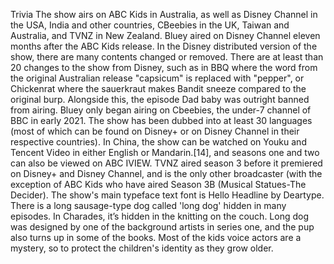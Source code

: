 Trivia
The show airs on ABC Kids in Australia, as well as Disney Channel in the USA, India and other countries, CBeebies in the UK, Taiwan and Australia, and TVNZ in New Zealand.
Bluey aired on Disney Channel eleven months after the ABC Kids release.
In the Disney distributed version of the show, there are many contents changed or removed.
There are at least than 20 changes to the show from Disney, such as in BBQ where the word from the original Australian release "capsicum" is replaced with "pepper", or Chickenrat where the sauerkraut makes Bandit sneeze compared to the original burp. Alongside this, the episode Dad baby was outright banned from airing.
Bluey only began airing on Cbeebies, the under-7 channel of BBC in early 2021.
The show has been dubbed into at least 30 languages (most of which can be found on Disney+ or on Disney Channel in their respective countries).
In China, the show can be watched on Youku and Tencent Video in either English or Mandarin.[14], and seasons one and two can also be viewed on ABC IVIEW.
TVNZ aired season 3 before it premiered on Disney+ and Disney Channel, and is the only other broadcaster (with the exception of ABC Kids who have aired Season 3B (Musical Statues-The Decider).
The show's main typeface text font is Hello Headline by Deartype.
There is a long sausage-type dog called 'long dog' hidden in many episodes. In Charades, it’s hidden in the knitting on the couch. Long dog was designed by one of the background artists in series one, and the pup also turns up in some of the books.
Most of the kids voice actors are a mystery, so to protect the children's identity as they grow older.
